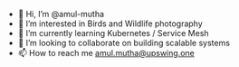 - 👋 Hi, I’m @amul-mutha
- 👀 I’m interested in Birds and Wildlife photography
- 🌱 I’m currently learning Kubernetes / Service Mesh
- 💞️ I’m looking to collaborate on building scalable systems 
- 📫 How to reach me amul.mutha@upswing.one

<!---
amul-mutha/amul-mutha is a ✨ special ✨ repository because its `README.md` (this file) appears on your GitHub profile.
You can click the Preview link to take a look at your changes.
--->
